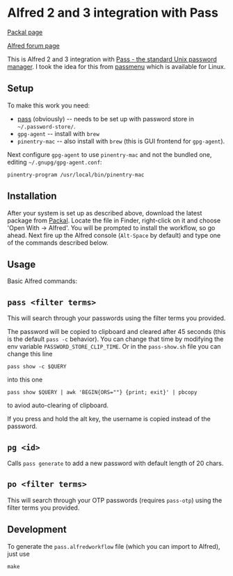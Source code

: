 # Alfred 2 and 3 integration with Pass

[Packal page](http://www.packal.org/workflow/pass-0)

[Alfred forum page](http://www.alfredforum.com/topic/8471-pass-the-standard-unix-password-manager/)

This is Alfred 2 and 3 integration with [Pass - the standard Unix password manager](http://www.passwordstore.org/).
I took the idea for this from [passmenu](http://git.zx2c4.com/password-store/tree/contrib/dmenu/passmenu)
which is available for Linux.

## Setup

To make this work you need:
* [pass](http://www.passwordstore.org/) (obviously) -- needs to be set up with password store in
  `~/.password-store/`.
* `gpg-agent` -- install with `brew`
* `pinentry-mac` -- also install with `brew` (this is GUI frontend for `gpg-agent`).

Next configure `gpg-agent` to use `pinentry-mac` and not the bundled one, editing `~/.gnupg/gpg-agent.conf`:

```
pinentry-program /usr/local/bin/pinentry-mac
```

## Installation

After your system is set up as described above, download the latest package from
[Packal](http://www.packal.org/workflow/pass-0). Locate the file in Finder, right-click
on it and choose 'Open With -> Alfred'. You will be prompted to install the workflow, so go ahead.
Next fire up the Alfred console (`Alt-Space` by default) and type one of the commands described below.

## Usage

Basic Alfred commands:

## `pass <filter terms>`

This will search through your passwords using the filter terms you provided.

The password will be copied to clipboard and cleared after 45 seconds (this is the default
`pass -c` behavior).  You can change that time by modifying the env variable
`PASSWORD_STORE_CLIP_TIME`. Or in the `pass-show.sh` file you can change this line

```
pass show -c $QUERY
```

into this one

```
pass show $QUERY | awk 'BEGIN{ORS=""} {print; exit}' | pbcopy
```

to aviod auto-clearing of clipboard.

If you press and hold the alt key, the username is copied instead of the password.  

## `pg <id>`

Calls `pass generate` to add a new password with default length of 20 chars.

## `po <filter terms>`

This will search through your OTP passwords (requires `pass-otp`) using the filter terms you provided.

## Development

To generate the `pass.alfredworkflow` file (which you can import to Alfred), just use

```
make
```
